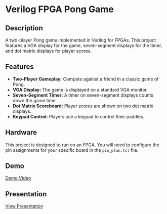 # Verilog FPGA Pong Game

## Description

A two-player Pong game implemented in Verilog for FPGAs. This project features a VGA display for the game, seven-segment displays for the timer, and dot matrix displays for player scores.

## Features

*   **Two-Player Gameplay:** Compete against a friend in a classic game of Pong.
*   **VGA Display:** The game is displayed on a standard VGA monitor.
*   **Seven-Segment Timer:** A timer on seven-segment displays counts down the game time.
*   **Dot Matrix Scoreboard:** Player scores are shown on two dot matrix displays.
*   **Keypad Control:** Players use a keypad to control their paddles.

## Hardware

This project is designed to run on an FPGA. You will need to configure the pin assignments for your specific board in the `pin_plan.tcl` file.

## Demo

[Demo Video](https://youtu.be/Ks2PTz6LR7c?si=HQMXtv5yfV6o8Igq)

## Presentation

[View Presentation](Presentation.pdf)